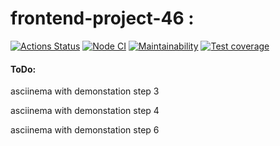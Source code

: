 # frontend-project-46 :
[![Actions Status](https://github.com/dregmar-bot/frontend-project-46/workflows/hexlet-check/badge.svg)](https://github.com/dregmar-bot/frontend-project-46/actions)
[![Node CI](https://github.com/dregmar-bot/frontend-project-46/actions/workflows/node.js.yml/badge.svg)](https://github.com/dregmar-bot/frontend-project-46/actions/workflows/node.js.yml)
[![Maintainability](https://api.codeclimate.com/v1/badges/2a3dd4e6948b155d0e7e/maintainability)](https://codeclimate.com/github/dregmar-bot/frontend-project-46/maintainability)
[![Test coverage](https://api.codeclimate.com/v1/badges/2a3dd4e6948b155d0e7e/test_coverage)](https://codeclimate.com/github/dregmar-bot/frontend-project-46/test_coverage)
#### ToDo:

asciinema with demonstation step 3

asciinema with demonstation step 4

asciinema with demonstation step 6
